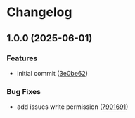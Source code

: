 # Changelog

## 1.0.0 (2025-06-01)


### Features

* initial commit ([3e0be62](https://github.com/AuditeMarlow/go-modules-test/commit/3e0be62b4d759af8c63dd410644323e6ad18d82e))


### Bug Fixes

* add issues write permission ([7901691](https://github.com/AuditeMarlow/go-modules-test/commit/7901691a6b2ad033edf1c9cee3496e1df348a64c))
